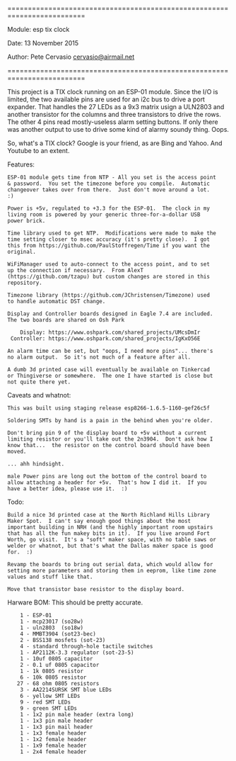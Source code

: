 =========================================================================

Module: esp tix clock

Date: 13 November 2015

Author: Pete Cervasio <cervasio@airmail.net>

=========================================================================

This project is a TIX clock running on an ESP-01 module.  Since the
I/O is limited, the two available pins are used for an i2c bus to
drive a port expander.  That handles the 27 LEDs as a 9x3 matrix usign
a ULN2803 and another transistor for the columns and three transistors
to drive the rows.  The other 4 pins read mostly-useless alarm setting
buttons.  If only there was another output to use to drive some kind
of alarmy soundy thing.  Oops.

So, what's a TIX clock?  Google is your friend, as are Bing and Yahoo.
And Youtube to an extent.

Features:

	ESP-01 module gets time from NTP - All you set is the access point
	& password.  You set the timezone before you compile.  Automatic
	changeover takes over from there.  Just don't move around a lot.
	:)

	Power is +5v, regulated to +3.3 for the ESP-01.  The clock in my
	living room is powered by your generic three-for-a-dollar USB
	power brick.

	Time library used to get NTP.  Modifications were made to make the
	time setting closer to msec accuracy (it's pretty close).  I got
	this from https://github.com/PaulStoffregen/Time if you want the
	original.

	WiFiManager used to auto-connect to the access point, and to set
	up the connection if necessary.  From AlexT
	(https://github.com/tzapu) but custom changes are stored in this
	repository.

	Timezone library (https://github.com/JChristensen/Timezone) used
	to handle automatic DST change.

	Display and Controller boards designed in Eagle 7.4 are included.
	The two boards are shared on Osh Park

		Display: https://www.oshpark.com/shared_projects/UMcsDmIr
	 Controller: https://www.oshpark.com/shared_projects/IgKxO56E

	An alarm time can be set, but "oops, I need more pins"... there's
	no alarm output.  So it's not much of a feature after all.

	A dumb 3d printed case will eventually be available on Tinkercad
	or Thingiverse or somewhere.  The one I have started is close but
	not quite there yet.

Caveats and whatnot:

	This was built using staging release esp8266-1.6.5-1160-gef26c5f

	Soldering SMTs by hand is a pain in the behind when you're older.

	Don't bring pin 9 of the display board to +5v without a current
	limiting resistor or you'll take out the 2n3904.  Don't ask how I
	know that...  the resistor on the control board should have been
	moved.
    
	... ahh hindsight.

	male Power pins are long out the bottom of the control board to
	allow attaching a header for +5v.  That's how I did it.  If you
	have a better idea, please use it.  :)

Todo:

	Build a nice 3d printed case at the North Richland Hills Library
	Maker Spot.  I can't say enough good things about the most
	important building in NRH (and the highly important room upstairs
	that has all the fun makey bits in it).  If you live around Fort
	Worth, go visit.  It's a "soft" maker space, with no table saws or
	welder or whatnot, but that's what the Dallas maker space is good
	for.  :)

	Revamp the boards to bring out serial data, which would allow for
	setting more parameters and storing them in eeprom, like time zone
	values and stuff like that.

	Move that transistor base resistor to the display board.

Harware BOM:  This should be pretty accurate.

        1 - ESP-01
        1 - mcp23017 (so28w)
        1 - uln2803  (so18w)
        4 - MMBT3904 (sot23-bec)
        2 - BSS138 mosfets (sot-23)
        4 - standard through-hole tactile switches
        1 - AP2112K-3.3 regulator (sot-23-5)
        1 - 10uf 0805 capacitor
        2 - 0.1 uf 0805 capacitor
        1 - 1k 0805 resistor
        6 - 10k 0805 resistor
       27 - 68 ohm 0805 resistors
        3 - AA2214SURSK SMT blue LEDs
        6 - yellow SMT LEDs
        9 - red SMT LEDs
        9 - green SMT LEDs
        1 - 1x2 pin male header (extra long) 
        1 - 1x3 pin male header
        1 - 1x3 pin mail header
        1 - 1x3 female header
        1 - 1x2 female header
        1 - 1x9 female header
        1 - 2x4 female header


